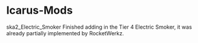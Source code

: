 # Icarus-Mods

ska2_Electric_Smoker
Finished adding in the Tier 4 Electric Smoker, it was already partially implemented by RocketWerkz.
